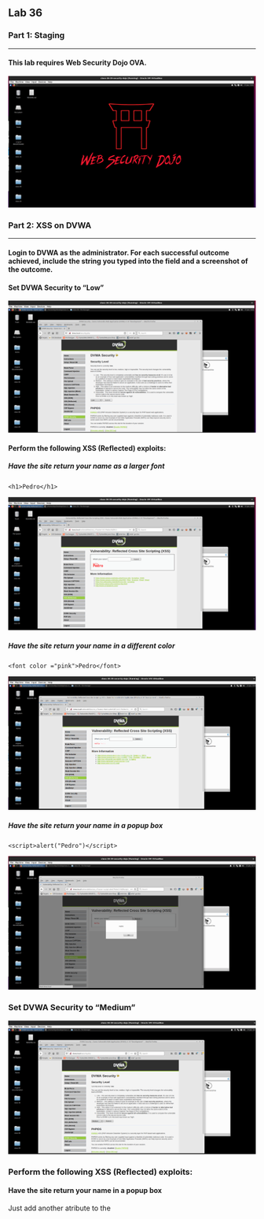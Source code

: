 ## Lab 36

### Part 1: Staging

------

#### This lab requires Web Security Dojo OVA.

![Screenshot 2022-01-31 at 18.53.33](https://github.com/pedrocorreiacodes/ops-401/blob/master/screenshots/class-36/Screenshot%202022-01-31%20at%2018.53.33.png)

### Part 2: XSS on DVWA

------

#### Login to DVWA as the administrator. For each successful outcome achieved, include the string you typed into the field and a screenshot of the outcome.

#### Set DVWA Security to “Low”

![Screenshot 2022-01-31 at 19.02.18](https://github.com/pedrocorreiacodes/ops-401/blob/master/screenshots/class-36/Screenshot%202022-01-31%20at%2019.02.18.png)

#### Perform the following XSS (Reflected) exploits:

##### Have the site return your name as a larger font

`<h1>Pedro</h1>`

![Screenshot 2022-01-31 at 19.07.16](https://github.com/pedrocorreiacodes/ops-401/blob/master/screenshots/class-36/Screenshot%202022-01-31%20at%2019.07.16.png)

##### Have the site return your name in a different color

`<font color ="pink">Pedro</font>`

![Screenshot 2022-01-31 at 19.10.00](https://github.com/pedrocorreiacodes/ops-401/blob/master/screenshots/class-36/Screenshot%202022-01-31%20at%2019.10.00.png)

##### Have the site return your name in a popup box

`<script>alert("Pedro")</script>`

![Screenshot 2022-01-31 at 19.12.54](https://github.com/pedrocorreiacodes/ops-401/blob/master/screenshots/class-36/Screenshot%202022-01-31%20at%2019.12.54.png)

### Set DVWA Security to “Medium”

![Screenshot 2022-01-31 at 19.15.08](https://github.com/pedrocorreiacodes/ops-401/blob/master/screenshots/class-36/Screenshot%202022-01-31%20at%2019.15.08.png)

### Perform the following XSS (Reflected) exploits:

#### Have the site return your name in a popup box

Just add another atribute to the <script> tag. `<script type="application/javascript">alert("Pedro")</script>`

![Screenshot 2022-01-31 at 19.26.51](https://github.com/pedrocorreiacodes/ops-401/blob/master/screenshots/class-36/Screenshot%202022-01-31%20at%2019.26.51.png)

#### Have the site return the session cookie in a popup box

We can use the document property `document.cookie`. `<script type="application/javascript">alert("Pedro" + document.cookie)</script>`

![Screenshot 2022-01-31 at 19.29.11](https://github.com/pedrocorreiacodes/ops-401/blob/master/screenshots/class-36/Screenshot%202022-01-31%20at%2019.29.11.png)

### Part 3: Evaluating InsecureWebApp with w3af

------

#### Launch w3af (GUI version)

#### Scan http://insecure.local:8080/insecure/public/Login.jsp

![Screenshot 2022-01-31 at 19.38.55](https://github.com/pedrocorreiacodes/ops-401/blob/master/screenshots/class-36/Screenshot%202022-01-31%20at%2019.38.55.png)

#### Include a screenshot of the rendered response of the XSS vulnerability as discovered in w3af GUI that is associated with the “Forgot Login” page

#### Include a screenshot of the results of the web crawler.

![Screenshot 2022-01-31 at 19.40.57](https://github.com/pedrocorreiacodes/ops-401/blob/master/screenshots/class-36/Screenshot%202022-01-31%20at%2019.40.57.png)

### Part 4: Reporting

------

#### What is XSS, and why is it a security threat?

XSS stands for Cross site scripting, a web security vulnerability that allows an attacker to compromise the interactions that users have with a vulnerable application. With these attacks threat actors can steal the other user's identity data, cookies, session token and other information.

#### What is a session cookie?

It's basically a pice of data store in the user's computers by the web browser while browsing a website. It keeps track that users session within that website.

#### How can a session cookie be abused by an attacker?

If an attacker can get hold on a session cookie it can basically usurp the users identity.
